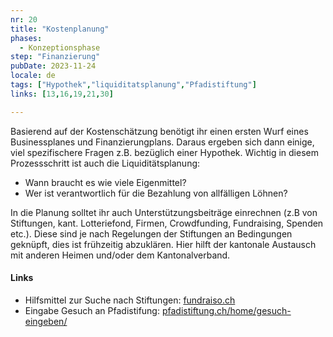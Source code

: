 ```yaml
---
nr: 20
title: "Kostenplanung"
phases:
  - Konzeptionsphase
step: "Finanzierung"
pubDate: 2023-11-24
locale: de
tags: ["Hypothek","liquiditatsplanung","Pfadistiftung"]
links: [13,16,19,21,30]

---
```


Basierend auf der Kostenschätzung benötigt ihr einen ersten Wurf eines Businessplanes und Finanzierungplans. Daraus ergeben sich dann einige, viel spezifischere Fragen z.B. bezüglich einer Hypothek. Wichtig in diesem Prozessschritt ist auch die Liquiditätsplanung:

- Wann braucht es wie viele Eigenmittel?
- Wer ist verantwortlich für die Bezahlung von allfälligen Löhnen?

In die Planung solltet ihr auch Unterstützungsbeiträge einrechnen (z.B von Stiftungen, kant. Lotteriefond, Firmen, Crowdfunding, Fundraising, Spenden etc.). Diese sind je nach Regelungen der Stiftungen an Bedingungen geknüpft, dies ist frühzeitig abzuklären. Hier hilft der kantonale Austausch mit anderen Heimen und/oder dem Kantonalverband.

#### Links

- Hilfsmittel zur Suche nach Stiftungen: [fundraiso.ch](https://fundraiso.ch)
- Eingabe Gesuch an Pfadistifung: [pfadistiftung.ch/home/gesuch-eingeben/](https://pfadistiftung.ch/home/gesuch-eingeben/)

